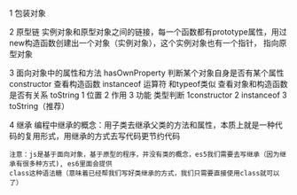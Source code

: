 1 包装对象
    
2 原型链
    实例对象和原型对象之间的链接，每一个函数都有prototype属性，用过new构造函数创建出一个对象（实例对象），这个实例对象也有一个指针，
    指向原型对象
    
3 面向对象中的属性和方法
    hasOwnProperty 判断某个对象自身是否有某个属性
    constructor 查看构造函数
    instanceof 运算符 和typeof类似 查看对象和构造函数是否有关系
    toString 1 位置 2 作用 3 功能
    类型判断 1constructor 2 instanceof 3 toString（推荐）
    
4 继承
    编程中继承的概念：用子类去继承父类的方法和属性，本质上就是一种代码的复用形式，用继承的方式去写代码更节约代码
    
    注意：js是基于面向对象，基于原型的程序，并没有类的概念，es5我们需要去写继承（因为继承有很多种方式), es6里面会提供
    class这种语法糖（意味着已经帮我们写好类继承的方式，我们只需要直接使用class就可以了）